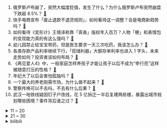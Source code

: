 1. 俄罗斯卢布崩了，突然大幅度贬值，发生了什么？为什么俄罗斯卢布突然崩盘下跌超 8.5%？ [:link:](https://www.zhihu.com/question/5399574440)
2. 快手电商宣布「废止退款不退货规则」，如何看待这一调整？会是电商新趋势吗？ [:link:](https://www.zhihu.com/question/5381491704)
3. 如何看待《变形计》王境泽称靠「真香」版权年入百万？人物「梗」和表情包的变现能力真的有这么强吗？ [:link:](https://www.zhihu.com/question/5304310784)
4. 幼儿园禁止给宝宝带药，但是医生要求一天三次吃药，我该怎么办？ [:link:](https://www.zhihu.com/question/5050535506)
5. 各类存款产品利率继续下行，「揽储利器」大额存单利率也进入 1 字头，未来走势如何？投资者该如何布局？ [:link:](https://www.zhihu.com/question/5352741574)
6. 《再见爱人4》中，一般家庭怎样养孩子才能让孩子以后不成为“李行亮”这样被随意打压的性格？ [:link:](https://www.zhihu.com/question/4207762294)
7. 年纪大了以后会害怕孤独吗？ [:link:](https://www.zhihu.com/question/5270815660)
8. 一个最大的养老刚需市场，为什么做不起来？ [:link:](https://www.zhihu.com/question/646568237)
9. 警察传唤可以不去吗，不去有什么后果？ [:link:](https://www.zhihu.com/question/661290111)
10. 武汉一地铁线疑因钉子户改线，花 5 亿拆迁一半后复建两栋楼，暴露出城市规划哪些困境？事件背后谁之过？ [:link:](https://www.zhihu.com/question/5213630146)
<details>
<summary>11 ~ 20</summary>

11. 明清白银有火耗的问题，为什么长期以白银为货币的西方没听说过此类问题? [:link:](https://www.zhihu.com/question/4987054695)
12. 电影《封神第二部：战火西岐》定档 2025 大年初一，你对该电影的上映有哪些期待？ [:link:](https://www.zhihu.com/question/2427851833)
13. 职场有一种现象「迟到一分钟，批评或者罚你款，但是昨天加班了两个小时，领导却装作没看见」，你怎么看？ [:link:](https://www.zhihu.com/question/5193168712)
14. 胖东来今年销售额已超 146 亿元，日均营业额 5172 万元，如何评价该业绩？ [:link:](https://www.zhihu.com/question/5285544865)
15. 多数清皇陵都被盗，墓穴中皇帝的遗体哪去了？ [:link:](https://www.zhihu.com/question/20908975)
16. 松赞干布去世后，文成公主为何宁愿寡居三十余年也不回到唐朝？ [:link:](https://www.zhihu.com/question/426645433)
17. 如果你是《剑风传奇》中的格里菲斯，你会选择献祭鹰之团来成神吗？ [:link:](https://www.zhihu.com/question/314498026)
18. 当晴雯被赶出了大观园时，宝玉为何没有向最宠爱他的贾母求情？ [:link:](https://www.zhihu.com/question/358031518)
19. S15iG阵容敲定，仁川上中+冰岛野辅+GALA，这个阵容有机会帮助iG成为LPL第一支双冠战队吗？ [:link:](https://www.zhihu.com/question/5369542663)
20. 如何评价《一人之下》漫画第696（735）话？ [:link:](https://www.zhihu.com/question/5414254035)
</details>
<details>
<summary>21 ~ 30</summary>

21. 怎么这么多人称自己家为“府上”，难道不应该是“舍下”吗？ [:link:](https://www.zhihu.com/question/4804685539)
22. 如果生命可以重来，你是否还愿意选择眼下的家庭？ [:link:](https://www.zhihu.com/question/5320180915)
23. 为什么足球不选择在死球时暂停时间呢？ [:link:](https://www.zhihu.com/question/4729197347)
24. 航空母舰巨型化之后，动力装置是不是只剩下核动力这么仅有的一个选择了？ [:link:](https://www.zhihu.com/question/572533383)
25. 大家跑步的时候用鼻呼吸还是口鼻结合？ [:link:](https://www.zhihu.com/question/4712765665)
26. 如何评价李行亮说女儿是他的影子？ [:link:](https://www.zhihu.com/question/5369226567)
27. 如何看待《崩坏：星穹铁道》走近星穹——「星期日：今天怎么才周三！」？ [:link:](https://www.zhihu.com/question/5270510902)
28. 武威为什么可以被称之为「河西都会」？ [:link:](https://www.zhihu.com/question/3376230944)
29. 为什么传下的古玉，大部分看起来并不精美，玉质也差？ [:link:](https://www.zhihu.com/question/1355917332)
30. 怎么理解和看待「期待是一种微妙的暴力」？ [:link:](https://www.zhihu.com/question/5135083070)
</details><details>
<summary>bilibili</summary>

</details>
